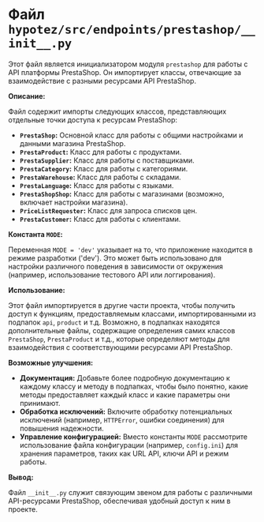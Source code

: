 # Файл `hypotez/src/endpoints/prestashop/__init__.py`

Этот файл является инициализатором модуля `prestashop` для работы с API платформы PrestaShop. Он импортирует классы, отвечающие за взаимодействие с разными ресурсами API PrestaShop.

**Описание:**

Файл содержит импорты следующих классов, представляющих отдельные точки доступа к ресурсам PrestaShop:

* **`PrestaShop`:** Основной класс для работы с общими настройками и данными магазина PrestaShop.
* **`PrestaProduct`:** Класс для работы с продуктами.
* **`PrestaSupplier`:** Класс для работы с поставщиками.
* **`PrestaCategory`:** Класс для работы с категориями.
* **`PrestaWarehouse`:** Класс для работы с складами.
* **`PrestaLanguage`:** Класс для работы с языками.
* **`PrestaShopShop`:** Класс для работы с магазинами (возможно, включает настройки магазина).
* **`PriceListRequester`:** Класс для запроса списков цен.
* **`PrestaCustomer`:** Класс для работы с клиентами.

**Константа `MODE`:**

Переменная `MODE = 'dev'`  указывает на то, что приложение находится в режиме разработки ('dev').  Это может быть использовано для настройки различного поведения в зависимости от окружения (например, использование тестового API или логгирования).

**Использование:**

Этот файл импортируется в другие части проекта, чтобы получить доступ к функциям, предоставляемым классами, импортированными из подпапок `api`, `product` и т.д.  Возможно, в подпапках находятся дополнительные файлы, содержащие определения самих классов `PrestaShop`, `PrestaProduct` и т.д., которые определяют методы для взаимодействия с соответствующими ресурсами API PrestaShop.


**Возможные улучшения:**

* **Документация:** Добавьте более подробную документацию к каждому классу и методу в подпапках, чтобы было понятно, какие методы предоставляет каждый класс и какие параметры они принимают.
* **Обработка исключений:** Включите обработку потенциальных исключений (например, `HTTPError`, ошибки соединения) для повышения надежности.
* **Управление конфигурацией:**  Вместо константы `MODE` рассмотрите использование файла конфигурации (например, `config.ini`) для хранения параметров, таких как URL API, ключи API и режим работы.


**Вывод:**

Файл `__init__.py` служит связующим звеном для работы с различными API-ресурсами PrestaShop, обеспечивая удобный доступ к ним в проекте.